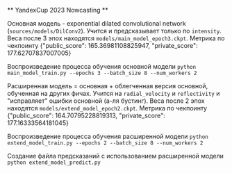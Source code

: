 ** YandexCup 2023 Nowcasting **

Основная модель - exponential dilated convolutional network (`sources/models/DilConv2`).
Учится и предсказывает только по `intensity`.
Веса после 3 эпох находятся `models/main_model_epoch3.ckpt`.
Метрика по чекпоинту {"public_score": 165.36981108825947, "private_score": 177.62707837007005}

Воспроизведение процесса обучения основной модели
```python main_model_train.py --epochs 3 --batch_size 8 --num_workers 2 ```

Расширенная модель = основная + облегченная версия основной, обученная на других фичах.
Учится на `radial_velocity` и `reflectivity` и "исправляет" ошибки основной (а-ля бустинг).
Веса после 2 эпох находятся `models/extend_model_epoch2.ckpt`.
Метрика по чекпоинту {"public_score": 164.70795228819313, "private_score": 177.16333564181045}

Воспроизведение процесса обучения расширенной модели
```python extend_model_train.py --epochs 2 --batch_size 8 --num_workers 2```

Создание файла предсказаний с использованием расширенной модели
```python extend_model_predict.py```